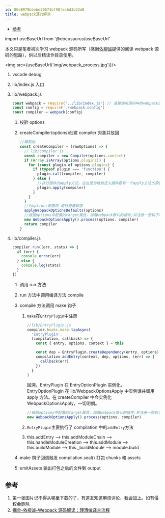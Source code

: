 ```yaml
---
id: 80e8979bbebe30571bf98fea6d3b32d0
title: webpack源码解读
---
```


<!-- START doctoc generated TOC please keep comment here to allow auto update -->
<!-- DON'T EDIT THIS SECTION, INSTEAD RE-RUN doctoc TO UPDATE -->

- [参考](#%E5%8F%82%E8%80%83)

<!-- END doctoc generated TOC please keep comment here to allow auto update -->

import useBaseUrl from '@docusaurus/useBaseUrl'

本文只是笔者初次学习 webpack 源码所写（感谢[依柳诚](https://juejin.im/user/57e1143479bc44610a4a9577)提供的阅读 webpack 源码的思路），供以后精读作目录使用。

<img src={useBaseUrl('img/webpack_process.jpg')}/>

1. vscode debug

2. lib/index.js 入口

3. lib/webpack.js

   ```js
   const webpack = require('../lib/index.js') // 直接使用源码中的webpack函数
   const config = require('./webpack.config')
   const compiler = webpack(config)
   ```

   1. 校验 options

   2. createCompiler(options)创建 compiler 对象并放回

      ```js
      //精简版
      const createCompiler = (rawOptions) => {
        // lib/compiler.js
        const compiler = new Compiler(options.context)
        if (Array.isArray(options.plugins)) {
          for (const plugin of options.plugins) {
            if (typeof plugin === 'function') {
              plugin.call(compiler, compiler)
            } else {
              //执行插件的apply方法。这也是为啥自定义插件要有一个apply方法的原因
              plugin.apply(compiler)
            }
          }
        }
        //对options配置项 进行兜底赋值
        applyWebpackOptionsDefaults(options)
        //根据options中配置的target属性，加载webpack默认的插件;并注册一些钩子等待后续调用
        new WebpackOptionsApply().process(options, compiler)
        return compiler
      }
      ```

4. lib/compiler.js

   ```js
   compiler.run((err, stats) => {
     if (err) {
       console.error(err)
     } else {
       console.log(stats)
     }
   })
   ```

   1. 调用 run 方法

   2. run 方法中调用编译方法 compile

   3. compile 方法调用 make 钩子

      1. `make`在`EntryPlugin`中注册

         ```js
         //lib/EntryPlugin.js
         compiler.hooks.make.tapAsync(
           'EntryPlugin',
           (compilation, callback) => {
             const { entry, options, context } = this

             const dep = EntryPlugin.createDependency(entry, options)
             compilation.addEntry(context, dep, options, (err) => {
               callback(err)
             })
           }
         )
         ```

         回溯，EntryPlugin 在 EntryOptionPlugin 实例化，EntryOptionPlugin 在 lib/WebpackOptionsApply 中实例话并调用 apply 方法。在 createCompiler 中会实例化 WebpackOptionsApply，一切明朗。

         ```js
         //根据options中配置的target属性，加载webpack默认的插件;并注册一些钩子等待后续调用
         new WebpackOptionsApply().process(options, compiler)
         ```

      2. `EntryPlugin`主要执行了 compilation 中的`addEntry`方法

      3. this.addEntry --> this.addModuleChain --> this.handleModuleCreation --> this.addModule --> this.buildModule --> this.\_buildModule --> module.build

   4. make 钩子回调触发 compilation.seal() 打包 chunks 和 assets

   5. emitAssets 输出打包之后的文件到 output

## 参考

1. 第一张图片记不得从哪里下载的了，有道友知道麻烦评论，我会加上。如有侵权会删除
2. [掘金-依柳诚-Webpack 源码解读：理清编译主流程](https://juejin.im/post/5dc01199f265da4d12067ebe)
